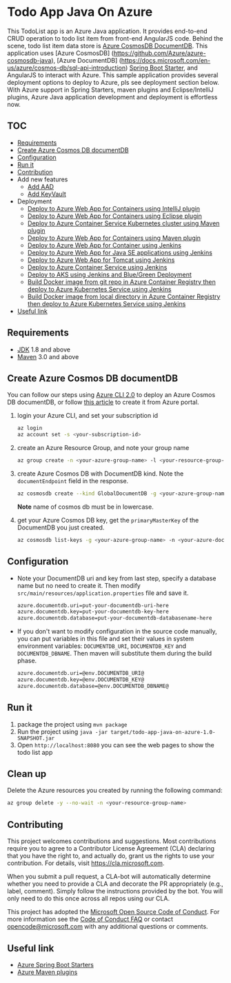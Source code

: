 # Todo App Java On Azure

This TodoList app is an Azure Java application. It provides end-to-end CRUD operation to todo list item from front-end AngularJS code. Behind the scene, todo list item data store is [Azure CosmosDB DocumentDB](https://docs.microsoft.com/en-us/azure/cosmos-db/documentdb-introduction). This application uses [Azure CosmosDB] (https://github.com/Azure/azure-cosmosdb-java), [Azure DocumentDB] (https://docs.microsoft.com/en-us/azure/cosmos-db/sql-api-introduction) [Spring Boot Starter](https://github.com/Microsoft/azure-spring-boot), and AngularJS to interact with Azure. This sample application provides several deployment options to deploy to Azure, pls see deployment section below. With Azure support in Spring Starters, maven plugins and Eclipse/IntelliJ plugins, Azure Java application development and deployment is effortless now.


## TOC

* [Requirements](#requirements)
* [Create Azure Cosmos DB documentDB](#create-azure-cosmos-db-documentdb)
* [Configuration](#configuration)
* [Run it](#run-it)
* [Contribution](#contribution)
* Add new features
    * [Add AAD](https://github.com/Microsoft/todo-app-java-on-azure/tree/aad-start)
    * [Add KeyVault](https://github.com/Microsoft/todo-app-java-on-azure/tree/keyvault-secrets)
* Deployment
    * [Deploy to Azure Web App for Containers using IntelliJ plugin](./doc/deployment/deploy-to-azure-web-app-using-intelliJ-plugin.md)
    * [Deploy to Azure Web App for Containers using Eclipse plugin](./doc/deployment/deploy-to-azure-web-app-using-eclipse-plugin.md)
    * [Deploy to Azure Container Service Kubernetes cluster using Maven plugin](./doc/deployment/deploy-to-azure-container-service-using-maven-plugin.md)
    * [Deploy to Azure Web App for Containers using Maven plugin](./doc/deployment/deploy-to-azure-web-app-using-maven-plugin.md)
    * [Deploy to Azure Web App for Container using Jenkins](./doc/deployment/deploy-to-azure-web-app-using-jenkins.md)
    * [Deploy to Azure Web App for Java SE applications using Jenkins](./doc/deployment/deploy-to-azure-web-app-javase-using-jenkins.md)
    * [Deploy to Azure Web App for Tomcat using Jenkins](./doc/deployment/deploy-to-azure-web-app-tomcat-using-jenkins.md)
    * [Deploy to Azure Container Service using Jenkins](./doc/deployment/deploy-to-azure-container-service-using-jenkins.md)
    * [Deploy to AKS using Jenkins and Blue/Green Deployment](./doc/deployment/deploy-to-AKS-blueegreen-using-jenkins.md)
    * [Build Docker image from git repo in Azure Container Registry then deploy to Azure Kubernetes Service using Jenkins](./doc/deployment/deploy-to-aks-with-acr-build-git-using-jenkins.md)
    * [Build Docker image from local directory in Azure Container Registry then deploy to Azure Kubernetes Service using Jenkins](./doc/deployment/deploy-to-aks-with-acr-build-local-using-jenkins.md)
* [Useful link](#useful-link)

## Requirements

* [JDK](http://www.oracle.com/technetwork/java/javase/downloads/jdk8-downloads-2133151.html) 1.8 and above
* [Maven](https://maven.apache.org/) 3.0 and above

## Create Azure Cosmos DB documentDB

You can follow our steps using [Azure CLI 2.0](https://docs.microsoft.com/en-us/cli/azure/install-azure-cli?view=azure-cli-latest) to deploy an Azure Cosmos DB documentDB,
or follow [this article](https://docs.microsoft.com/en-us/azure/cosmos-db/create-documentdb-java) to create it from Azure portal.

1. login your Azure CLI, and set your subscription id 
    
    ```bash
    az login
    az account set -s <your-subscription-id>
    ```
1. create an Azure Resource Group, and note your group name

    ```bash
    az group create -n <your-azure-group-name> -l <your-resource-group-region>
    ```

1. create Azure Cosmos DB with DocumentDB kind. Note the `documentEndpoint` field in the response.

   ```bash
   az cosmosdb create --kind GlobalDocumentDB -g <your-azure-group-name> -n <your-azure-documentDB-name>
   ```
   **Note** name of cosmos db must be in lowercase.
   
1. get your Azure Cosmos DB key, get the `primaryMasterKey` of the DocumentDB you just created.

    ```bash
    az cosmosdb list-keys -g <your-azure-group-name> -n <your-azure-documentDB-name>
    ```

## Configuration

* Note your DocumentDB uri and key from last step, specify a database name but no need to create it.
  Then modify `src/main/resources/application.properties` file and save it.

    ``` txt
    azure.documentdb.uri=put-your-documentdb-uri-here
    azure.documentdb.key=put-your-documentdb-key-here
    azure.documentdb.database=put-your-documentdb-databasename-here
    ``` 

* If you don't want to modify configuration in the source code manually, you can put variables in this file and 
  set their values in system environment variables: `DOCUMENTDB_URI`, `DOCUMENTDB_KEY` and `DOCUMENTDB_DBNAME`.
  Then maven will substitute them during the build phase.
    ``` txt
    azure.documentdb.uri=@env.DOCUMENTDB_URI@
    azure.documentdb.key=@env.DOCUMENTDB_KEY@
    azure.documentdb.database=@env.DOCUMENTDB_DBNAME@
    ``` 

## Run it

1. package the project using `mvn package`
1. Run the project using `java -jar target/todo-app-java-on-azure-1.0-SNAPSHOT.jar`
1. Open `http://localhost:8080` you can see the web pages to show the todo list app

## Clean up

Delete the Azure resources you created by running the following command:

```bash
az group delete -y --no-wait -n <your-resource-group-name>
```

## Contributing

This project welcomes contributions and suggestions.  Most contributions require you to agree to a
Contributor License Agreement (CLA) declaring that you have the right to, and actually do, grant us
the rights to use your contribution. For details, visit https://cla.microsoft.com.

When you submit a pull request, a CLA-bot will automatically determine whether you need to provide
a CLA and decorate the PR appropriately (e.g., label, comment). Simply follow the instructions
provided by the bot. You will only need to do this once across all repos using our CLA.

This project has adopted the [Microsoft Open Source Code of Conduct](https://opensource.microsoft.com/codeofconduct/).
For more information see the [Code of Conduct FAQ](https://opensource.microsoft.com/codeofconduct/faq/) or
contact [opencode@microsoft.com](mailto:opencode@microsoft.com) with any additional questions or comments.

## Useful link
- [Azure Spring Boot Starters](https://github.com/Microsoft/azure-spring-boot)
- [Azure Maven plugins](https://github.com/Microsoft/azure-maven-plugins)
